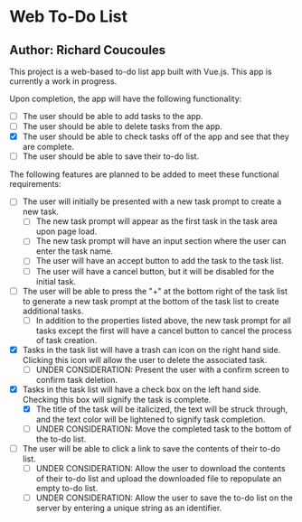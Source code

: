 # Web To-Do List
## Author: Richard Coucoules

This project is a web-based to-do list app built with Vue.js. This app is currently a work in progress.

Upon completion, the app will have the following functionality:
  - [ ] The user should be able to add tasks to the app.
  - [ ] The user should be able to delete tasks from the app.
  - [x] The user should be able to check tasks off of the app and see that they are complete.
  - [ ] The user should be able to save their to-do list.

The following features are planned to be added to meet these functional requirements:
  - [ ] The user will initially be presented with a new task prompt to create a new task.
    - [ ] The new task prompt will appear as the first task in the task area upon page load.
    - [ ] The new task prompt will have an input section where the user can enter the task name.
    - [ ] The user will have an accept button to add the task to the task list.
    - [ ] The user will have a cancel button, but it will be disabled for the initial task.
  - [ ] The user will be able to press the "+" at the bottom right of the task list to generate a new task prompt at the bottom of the task list to create additional tasks.
    - [ ] In addition to the properties listed above, the new task prompt for all tasks except the first will have a cancel button to cancel the process of task creation.
  - [x] Tasks in the task list will have a trash can icon on the right hand side. Clicking this icon will allow the user to delete the associated task.
    - [ ] UNDER CONSIDERATION: Present the user with a confirm screen to confirm task deletion.
  - [x] Tasks in the task list will have a check box on the left hand side. Checking this box will signify the task is complete.
    - [x] The title of the task will be italicized, the text will be struck through, and the text color will be lightened to signify task completion.
    - [ ] UNDER CONSIDERATION: Move the completed task to the bottom of the to-do list.
  - [ ] The user will be able to click a link to save the contents of their to-do list.
    - [ ] UNDER CONSIDERATION: Allow the user to download the contents of their to-do list and upload the downloaded file to repopulate an empty to-do list.
    - [ ] UNDER CONSIDERATION: Allow the user to save the to-do list on the server by entering a unique string as an identifier.
